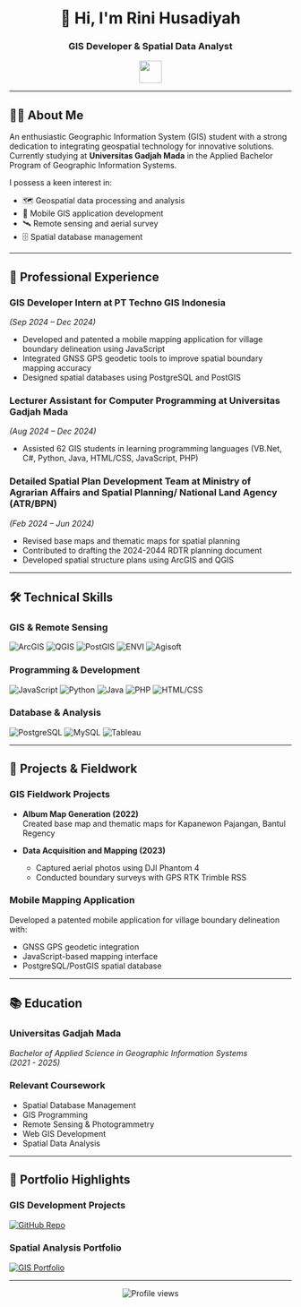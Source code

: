 <h1 align="center">👋 Hi, I'm Rini Husadiyah</h1>
<h3 align="center">GIS Developer & Spatial Data Analyst</h3>

<p align="center">
  <a href="https://www.linkedin.com/in/rinihusadiyah/">
    <img src="https://www.vectorlogo.zone/logos/linkedin/linkedin-icon.svg" width="40" height="40" />
  </a>
</p>

---

## 👩‍🎓 About Me

An enthusiastic Geographic Information System (GIS) student with a strong dedication to integrating geospatial technology for innovative solutions. Currently studying at **Universitas Gadjah Mada** in the Applied Bachelor Program of Geographic Information Systems.

I possess a keen interest in:
- 🗺️ Geospatial data processing and analysis
- 📱 Mobile GIS application development
- 🛰️ Remote sensing and aerial survey
- 🗄️ Spatial database management

---

## 💼 Professional Experience

### **GIS Developer Intern** at PT Techno GIS Indonesia  
*(Sep 2024 – Dec 2024)*  
- Developed and patented a mobile mapping application for village boundary delineation using JavaScript
- Integrated GNSS GPS geodetic tools to improve spatial boundary mapping accuracy
- Designed spatial databases using PostgreSQL and PostGIS

### **Lecturer Assistant for Computer Programming** at Universitas Gadjah Mada  
*(Aug 2024 – Dec 2024)*  
- Assisted 62 GIS students in learning programming languages (VB.Net, C#, Python, Java, HTML/CSS, JavaScript, PHP)

### **Detailed Spatial Plan Development Team** at Ministry of Agrarian Affairs and Spatial Planning/ National Land Agency (ATR/BPN)  
*(Feb 2024 – Jun 2024)*  
- Revised base maps and thematic maps for spatial planning
- Contributed to drafting the 2024-2044 RDTR planning document
- Developed spatial structure plans using ArcGIS and QGIS

---

## 🛠️ Technical Skills

### **GIS & Remote Sensing**
![ArcGIS](https://upload.wikimedia.org/wikipedia/commons/d/df/ArcGIS_logo.png)
![QGIS](https://upload.wikimedia.org/wikipedia/commons/c/c2/QGIS_logo%2C_2017.svg)
![PostGIS](https://www.osgeo.org/wp-content/uploads/postgis-logo-1.png)
![ENVI](https://www.chest.ac.uk/media/3324/envi2.png)
![Agisoft](https://filessvn.s3.ap-southeast-1.amazonaws.com/wp-content/uploads/2021/09/08182401/agisoft_brand_logo.png)

### **Programming & Development**
![JavaScript](https://img.icons8.com/?size=100&id=PXTY4q2Sq2lG&format=png&color=000000)
![Python](https://img.icons8.com/?size=100&id=13441&format=png&color=000000)
![Java](https://img.icons8.com/?size=100&id=13679&format=png&color=000000)
![PHP](https://img.icons8.com/?size=100&id=fAMVO_fuoOuC&format=png&color=000000)
![HTML/CSS](https://img.icons8.com/?size=100&id=20909&format=png&color=000000)

### **Database & Analysis**
![PostgreSQL](https://img.icons8.com/?size=100&id=Pv4IGT0TSpt8&format=png&color=000000)
![MySQL](https://img.icons8.com/?size=100&id=rgPSE6nAB766&format=png&color=000000)
![Tableau](https://img.icons8.com/?size=100&id=9Kvi1p1F0tUo&format=png&color=000000)

---

## 🚀 Projects & Fieldwork

### **GIS Fieldwork Projects**
- **Album Map Generation (2022)**  
  Created base map and thematic maps for Kapanewon Pajangan, Bantul Regency
  
- **Data Acquisition and Mapping (2023)**
  - Captured aerial photos using DJI Phantom 4
  - Conducted boundary surveys with GPS RTK Trimble RSS

### **Mobile Mapping Application**
Developed a patented mobile application for village boundary delineation with:
- GNSS GPS geodetic integration
- JavaScript-based mapping interface
- PostgreSQL/PostGIS spatial database

---

## 📚 Education

### **Universitas Gadjah Mada**  
*Bachelor of Applied Science in Geographic Information Systems*  
*(2021 - 2025)*  

### **Relevant Coursework**
- Spatial Database Management
- GIS Programming
- Remote Sensing & Photogrammetry
- Web GIS Development
- Spatial Data Analysis

---

## 📂 Portfolio Highlights

### **GIS Development Projects**
[![GitHub Repo](https://img.icons8.com/?size=100&id=12599&format=png&color=000000)](https://github.com/RiniHSD)

### **Spatial Analysis Portfolio**
[![GIS Portfolio](https://img.icons8.com/?size=100&id=Dk6sM5E6gtGC&format=png&color=000000)](https://project-gis-rini.vercel.app/)

---

<p align="center">
  <img src="https://komarev.com/ghpvc/?username=RiniHSD&label=Profile+Views&color=blueviolet" alt="Profile views">
</p>
